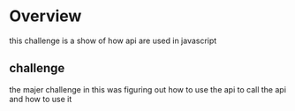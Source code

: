 # Overview
this challenge is a show of how api are used in javascript
## challenge
the majer challenge in this was figuring out how to use the api to call the api and how to use it